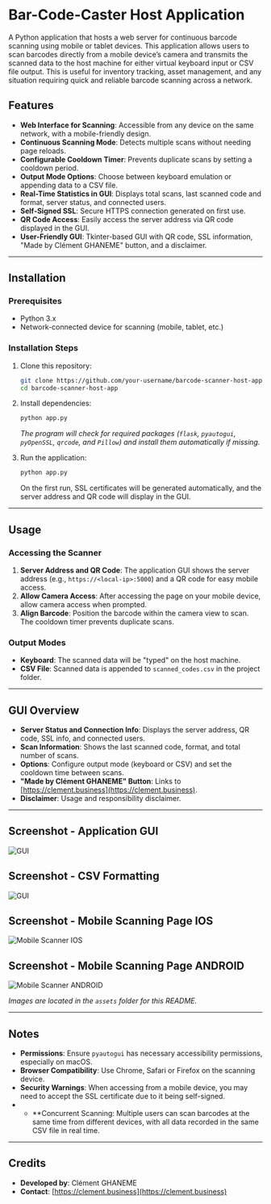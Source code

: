 # Bar-Code-Caster Host Application

A Python application that hosts a web server for continuous barcode scanning using mobile or tablet devices. This application allows users to scan barcodes directly from a mobile device’s camera and transmits the scanned data to the host machine for either virtual keyboard input or CSV file output. This is useful for inventory tracking, asset management, and any situation requiring quick and reliable barcode scanning across a network.

## Features

- **Web Interface for Scanning**: Accessible from any device on the same network, with a mobile-friendly design.
- **Continuous Scanning Mode**: Detects multiple scans without needing page reloads.
- **Configurable Cooldown Timer**: Prevents duplicate scans by setting a cooldown period.
- **Output Mode Options**: Choose between keyboard emulation or appending data to a CSV file.
- **Real-Time Statistics in GUI**: Displays total scans, last scanned code and format, server status, and connected users.
- **Self-Signed SSL**: Secure HTTPS connection generated on first use.
- **QR Code Access**: Easily access the server address via QR code displayed in the GUI.
- **User-Friendly GUI**: Tkinter-based GUI with QR code, SSL information, "Made by Clément GHANEME" button, and a disclaimer.

---

## Installation

### Prerequisites

- Python 3.x
- Network-connected device for scanning (mobile, tablet, etc.)

### Installation Steps

1. Clone this repository:
    ```bash
    git clone https://github.com/your-username/barcode-scanner-host-app.git
    cd barcode-scanner-host-app
    ```

2. Install dependencies:
    ```bash
    python app.py
    ```
   *The program will check for required packages (`flask`, `pyautogui`, `pyOpenSSL`, `qrcode`, and `Pillow`) and install them automatically if missing.*

3. Run the application:
    ```bash
    python app.py
    ```

   On the first run, SSL certificates will be generated automatically, and the server address and QR code will display in the GUI.

---

## Usage

### Accessing the Scanner

1. **Server Address and QR Code**: The application GUI shows the server address (e.g., `https://<local-ip>:5000`) and a QR code for easy mobile access.
2. **Allow Camera Access**: After accessing the page on your mobile device, allow camera access when prompted.
3. **Align Barcode**: Position the barcode within the camera view to scan. The cooldown timer prevents duplicate scans.

### Output Modes

- **Keyboard**: The scanned data will be "typed" on the host machine.
- **CSV File**: Scanned data is appended to `scanned_codes.csv` in the project folder.

---

## GUI Overview

- **Server Status and Connection Info**: Displays the server address, QR code, SSL info, and connected users.
- **Scan Information**: Shows the last scanned code, format, and total number of scans.
- **Options**: Configure output mode (keyboard or CSV) and set the cooldown time between scans.
- **"Made by Clément GHANEME" Button**: Links to [https://clement.business](https://clement.business).
- **Disclaimer**: Usage and responsibility disclaimer.

---

## Screenshot - Application GUI

![GUI](assets/app.png)

## Screenshot - CSV Formatting

![GUI](assets/data_csv.png)

## Screenshot - Mobile Scanning Page IOS

![Mobile Scanner IOS](assets/ios.jpg)

## Screenshot - Mobile Scanning Page ANDROID

![Mobile Scanner ANDROID](assets/android.jpg)

*Images are located in the `assets` folder for this README.*

---

## Notes

- **Permissions**: Ensure `pyautogui` has necessary accessibility permissions, especially on macOS.
- **Browser Compatibility**: Use Chrome, Safari or Firefox on the scanning device.
- **Security Warnings**: When accessing from a mobile device, you may need to accept the SSL certificate due to it being self-signed.
- - **Concurrent Scanning: Multiple users can scan barcodes at the same time from different devices, with all data recorded in the same CSV file in real time.

---

## Credits

- **Developed by**: Clément GHANEME
- **Contact**: [https://clement.business](https://clement.business)

